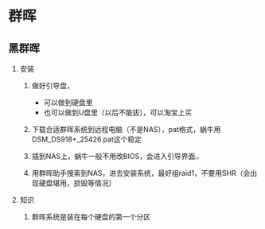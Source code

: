 # 群晖

## 黑群晖

1. 安装

   1. 做好引导盘，

      - 可以做到硬盘里
      - 也可以做到U盘里（以后不能拔），可以淘宝上买
   2. 下载合适群晖系统到远程电脑（不是NAS），pat格式，蜗牛用DSM_DS918+_25426.pat这个稳定
   3. 插到NAS上，蜗牛一般不用改BIOS，会进入引导界面<img src="C:/Users/Administrator.DESKTOP-95R7ULF/Desktop/2.jpg" alt="2" style="zoom: 33%;" />
   4. 用群晖助手搜索到NAS，进去安装系统，最好组raid1，不要用SHR（会出现硬盘堪用，损毁等情况）
2. 知识
   1. 群晖系统是装在每个硬盘的第一个分区